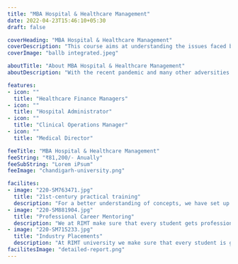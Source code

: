 ```yaml
---
title: "MBA Hospital & Healthcare Management"
date: 2022-04-23T15:46:10+05:30
draft: false

coverHeading: "MBA Hospital & Healthcare Management"
coverDescription: "This course aims at understanding the issues faced by health care systems, and the skills required for the perfect functioning of the healthcare sector."
coverImage: "ballb integrated.jpeg"

aboutTitle: "About MBA Hospital & Healthcare Management"
aboutDescription: "With the recent pandemic and many other adversities putting a strain on the healthcare industry around the world, managing and understanding effective resource allocation and human resource management has become a necessity in the medical industry. To answer this demand, the Faculty of Management provides a two-year MBA speciality in Health Care Management, which aims to give students with the much-needed information and understanding that will assist them in learning and comprehending the different facets of healthcare administration. The curriculum extends beyond the realm of business by instilling in students a desire to serve humanity's needs within the field's scope. Students, on the other hand,Students will learn the different features required to administer hospitals and healthcare services in both the public and private sectors as part of this curriculum, therefore meeting the need for excellent healthcare management. The program's overall goal is to acquire knowledge and skills in order to promote high efficiency as a key professional in the health and hospital systems. The Faculty wants to provide students the practical experience they need, thus it runs the programme in partnership with a number of institutions, including the University's own Parul Sevashram Hospital, to give them an advantage throughout the curriculum. The curriculum is also research-based, thus it aims to train specialists who can comprehend and remain relevant to the demands of the current world."

features:
- icon: ""
  title: "Healthcare Finance Managers"
- icon: ""
  title: "Hospital Administrator"
- icon: ""
  title: "Clinical Operations Manager"
- icon: ""
  title: "Medical Director"

feeTitle: "MBA Hospital & Healthcare Management"
feeString: "₹81,200/- Anually"
feeSubString: "Lorem iPsum"
feeImage: "chandigarh-university.png"

facilites:
- image: "220-SM763471.jpg"
  title: "21st-century practical training"
  description: "For a better understanding of concepts, we have set up advanced 21st-century tools equipped with advanced training methods so that students can learn every concept practically in a better way."
- image: "220-SM881904.jpg"
  title: "Professional Career Mentoring"
  description: "We at RIMT make sure that every student gets professional career mentoring from the industry experts to set career targets & for this we have created a career & placement cell too."
- image: "220-SM715233.jpg"
  title: "Industry Placements"
  description: "At RIMT university we make sure that every student is getting placed, each year more than 500 companies visit the campus of RIMT to hire our brightest of the talents"
facilitesImage: "detailed-report.png"
---
```


